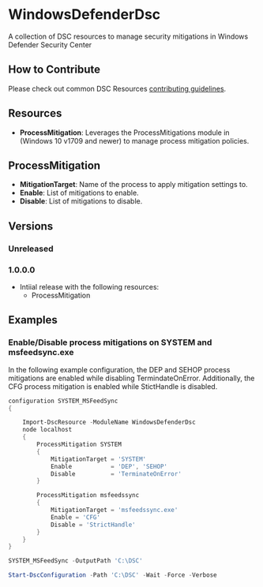 # WindowsDefenderDsc

A collection of DSC resources to manage security mitigations in Windows Defender Security Center

## How to Contribute

Please check out common DSC Resources [contributing guidelines](https://github.com/PowerShell/DscResource.Kit/blob/master/CONTRIBUTING.md).

## Resources

* **ProcessMitigation**: Leverages the ProcessMitigations module in (Windows 10 v1709 and newer) to manage process mitigation policies.

## ProcessMitigation

* **MitigationTarget**: Name of the process to apply mitigation settings to.
* **Enable**: List of mitigations to enable.
* **Disable**: List of mitigations to disable.

## Versions

### Unreleased

### 1.0.0.0

* Intiial release with the following resources:
  * ProcessMitigation

## Examples

### Enable/Disable process mitigations on SYSTEM and msfeedsync.exe

In the following example configuration, the DEP and SEHOP process mitigations are enabled while disabling TermindateOnError.
Additionally, the CFG process mitigation is enabled while StictHandle is disabled.

```PowerShell
configuration SYSTEM_MSFeedSync
{

    Import-DscResource -ModuleName WindowsDefenderDsc
    node localhost
    {
        ProcessMitigation SYSTEM
        {
            MitigationTarget = 'SYSTEM'
            Enable           = 'DEP', 'SEHOP'
            Disable          = 'TerminateOnError'
        }

        ProcessMitigation msfeedssync
        {
            MitigationTarget = 'msfeedssync.exe'
            Enable = 'CFG'
            Disable = 'StrictHandle'
        }
    }
}

SYSTEM_MSFeedSync -OutputPath 'C:\DSC'

Start-DscConfiguration -Path 'C:\DSC' -Wait -Force -Verbose
```
